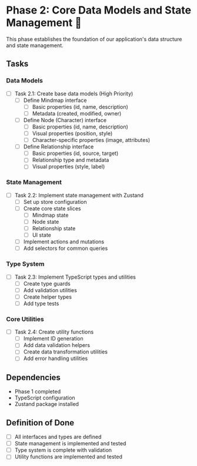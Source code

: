 # Phase 2: Core Data Models and State Management 🔴

This phase establishes the foundation of our application's data structure and state management.

## Tasks

### Data Models
- [ ] Task 2.1: Create base data models (High Priority)
  - [ ] Define Mindmap interface
    - [ ] Basic properties (id, name, description)
    - [ ] Metadata (created, modified, owner)
  - [ ] Define Node (Character) interface
    - [ ] Basic properties (id, name, description)
    - [ ] Visual properties (position, style)
    - [ ] Character-specific properties (image, attributes)
  - [ ] Define Relationship interface
    - [ ] Basic properties (id, source, target)
    - [ ] Relationship type and metadata
    - [ ] Visual properties (style, label)

### State Management
- [ ] Task 2.2: Implement state management with Zustand
  - [ ] Set up store configuration
  - [ ] Create core state slices
    - [ ] Mindmap state
    - [ ] Node state
    - [ ] Relationship state
    - [ ] UI state
  - [ ] Implement actions and mutations
  - [ ] Add selectors for common queries

### Type System
- [ ] Task 2.3: Implement TypeScript types and utilities
  - [ ] Create type guards
  - [ ] Add validation utilities
  - [ ] Create helper types
  - [ ] Add type tests

### Core Utilities
- [ ] Task 2.4: Create utility functions
  - [ ] Implement ID generation
  - [ ] Add data validation helpers
  - [ ] Create data transformation utilities
  - [ ] Add error handling utilities

## Dependencies
- Phase 1 completed
- TypeScript configuration
- Zustand package installed

## Definition of Done
- [ ] All interfaces and types are defined
- [ ] State management is implemented and tested
- [ ] Type system is complete with validation
- [ ] Utility functions are implemented and tested 